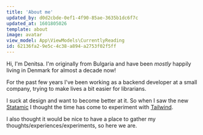 ```yaml
---
title: 'About me'
updated_by: d0d2cbde-0ef1-4f90-85ae-3635b1dc6f7c
updated_at: 1601805026
template: about
image: avatar
view_model: App\ViewModels\CurrentlyReading
id: 62136fa2-9e5c-4c38-a894-a2753f02f5ff
---
```

Hi, I'm Denitsa. I'm originally from Bulgaria and have been *mostly* happily living in Denmark for almost a decade now! 

For the past few years I've been working as a backend developer at a small company, trying to make lives a bit easier for librarians.

I suck at design and want to become better at it. So when I saw the new [Statamic](https://statamic.com) I thought the time has come to experiment with [Tailwind](https://tailwindcss.com). 

I also thought it would be nice to have a place to gather my thoughts/experiences/experiments, so here we are.